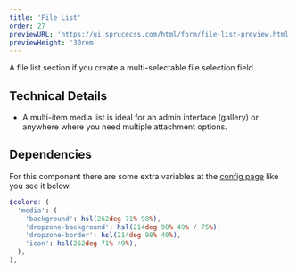 ```yaml
---
title: 'File List'
order: 27
previewURL: 'https://ui.sprucecss.com/html/form/file-list-preview.html'
previewHeight: '30rem'
---
```


<p class="lead">A file list section if you create a multi-selectable file selection field.</p>

## Technical Details

- A multi-item media list is ideal for an admin interface (gallery) or anywhere where you need multiple attachment options.

## Dependencies

<Notification type="info">For this component there are some extra variables at the <a href="/ui/getting-started/config/">config page</a> like you see it below.</Notification>

```scss
$colors: (
  'media': (
    'background': hsl(262deg 71% 98%),
    'dropzone-background': hsl(214deg 98% 49% / 75%),
    'dropzone-border': hsl(214deg 98% 40%),
    'icon': hsl(262deg 71% 49%),
  ),
),
```
